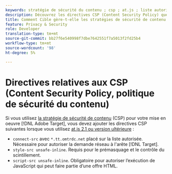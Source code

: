 ```yaml
---
keywords: stratégie de sécurité du contenu ; csp ; at.js ; liste autorisée ; liste autorisée ; scintillement ; pré-masquage ; prémasquage ; prémasquage
description: Découvrez les directives CSP (Content Security Policy) que vous devez ajouter lors de l’utilisation d’Adobe Target.
title: Comment Cible gère-t-elle les stratégies de sécurité de contenu (CSP) ?
feature: Privacy & Security
role: Developer
translation-type: tm+mt
source-git-commit: bb27f6e540998f7dbe7642551f7a5013f2fd25b4
workflow-type: tm+mt
source-wordcount: '98'
ht-degree: 5%

---
```



# Directives relatives aux CSP (Content Security Policy, politique de sécurité du contenu)

Si vous utilisez [la stratégie de sécurité de contenu](https://en.wikipedia.org/wiki/Content_Security_Policy) (CSP) pour votre mise en oeuvre [!DNL Adobe Target], vous devez ajouter les directives CSP suivantes lorsque vous utilisez [at.js 2.1 ou version ultérieure](/help/c-implementing-target/c-implementing-target-for-client-side-web/target-atjs-versions.md) :

* `connect-src` avec  `*.tt.omtrdc.net` placé sur la liste autorisée. Nécessaire pour autoriser la demande réseau à l&#39;arête [!DNL Target].
* `style-src unsafe-inline`. Requis pour le prémasquage et le contrôle du scintillement.
* `script-src unsafe-inline`.  Obligatoire pour autoriser l’exécution de JavaScript qui peut faire partie d’une offre HTML.
